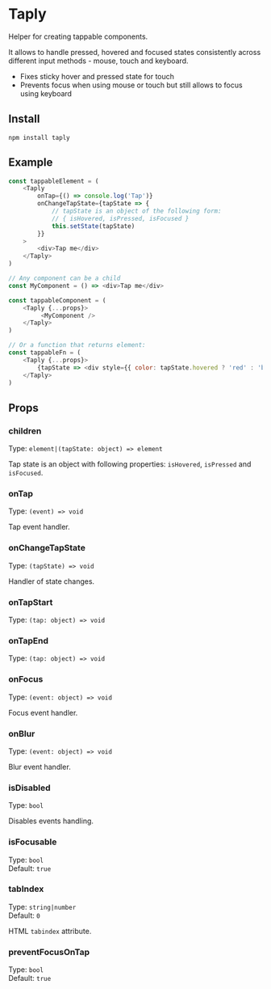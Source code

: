 # Taply

Helper for creating tappable components.

It allows to handle pressed, hovered and focused states consistently
across different input methods - mouse, touch and keyboard.

- Fixes sticky hover and pressed state for touch
- Prevents focus when using mouse or touch but still allows to focus using keyboard

## Install

```
npm install taply
```

## Example

```js
const tappableElement = (
    <Taply
        onTap={() => console.log('Tap')}
        onChangeTapState={tapState => {
            // tapState is an object of the following form:
            // { isHovered, isPressed, isFocused }
            this.setState(tapState)
        }}
    >
        <div>Tap me</div>
    </Taply>
)

// Any component can be a child
const MyComponent = () => <div>Tap me</div>

const tappableComponent = (
    <Taply {...props}>
         <MyComponent />
    </Taply>
)

// Or a function that returns element:
const tappableFn = (
    <Taply {...props}>
        {tapState => <div style={{ color: tapState.hovered ? 'red' : 'black' }}>Tap me</div>}
    </Taply>
)
```

## Props

### children
Type: `element|(tapState: object) => element`

Tap state is an object with following properties: `isHovered`, `isPressed` and `isFocused`.

### onTap
Type: `(event) => void`

Tap event handler.

### onChangeTapState
Type: `(tapState) => void`

Handler of state changes.

### onTapStart
Type: `(tap: object) => void`

### onTapEnd
Type: `(tap: object) => void`

### onFocus
Type: `(event: object) => void`

Focus event handler.

### onBlur
Type: `(event: object) => void`

Blur event handler.

### isDisabled
Type: `bool`

Disables events handling.

### isFocusable
Type: `bool`
<br>
Default: `true`

### tabIndex
Type: `string|number`
<br>
Default: `0`

HTML `tabindex` attribute.

### preventFocusOnTap
Type: `bool`
<br>
Default: `true`
